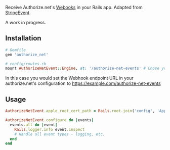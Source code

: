 Receive Authorize.net's [Webooks](https://developer.authorize.net/api/reference/features/webhooks.html) in your Rails app. Adapted from [StripeEvent](https://github.com/integrallis/stripe_event).

A work in progress.


## Installation

```ruby
# Gemfile
gem 'authorize_net'
```

```ruby
# config/routes.rb
mount AuthorizeNetEvent::Engine, at: '/authorize-net-events' # Chose your own
```
In this case you would set the Webhook endpoint URL in your authorize.net's configuration to  https://example.com/authorize-net-events

## Usage

```ruby
AuthorizeNetEvent.apple_root_cert_path = Rails.root.join('config', 'AppleRootCA-G3.cer')

AuthorizeNetEvent.configure do |events|
  events.all do |event|
    Rails.logger.info event.inspect
    # Handle all event types - logging, etc.
  end
end
```